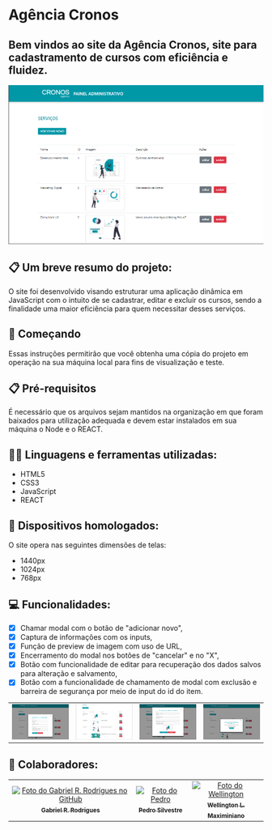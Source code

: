 # Agência Cronos

<h2>Bem vindos ao site da Agência Cronos, site para cadastramento de cursos com eficiência e fluidez. <a target="_blank"></a> </h2> 
<img src="public/imagens/principal.jpg" width="800px">

## 📋 Um breve resumo do projeto:

O site foi desenvolvido visando estruturar uma aplicação dinâmica em JavaScript com o intuito de se cadastrar, editar e excluir os cursos, sendo a finalidade uma maior eficiência para quem necessitar desses serviços.

## 🚀 Começando

Essas instruções permitirão que você obtenha uma cópia do projeto em operação na sua máquina local para fins de visualização e teste.

## 📋 Pré-requisitos

É necessário que os arquivos sejam mantidos na organização em que foram baixados para utilização adequada e devem estar instalados em sua máquina o Node e o REACT.

## 👨‍💻 Linguagens e ferramentas utilizadas:

- HTML5
- CSS3
- JavaScript
- REACT

## 📲 Dispositivos homologados:

O site opera nas seguintes dimensões de telas:

- 1440px
- 1024px
- 768px

## 💻 Funcionalidades:

- [x] Chamar modal com o botão de "adicionar novo",
- [x] Captura de informações com os inputs,
- [x] Função de preview de imagem com uso de URL,
- [x] Encerramento do modal nos botões de "cancelar" e no "X",
- [x] Botão com funcionalidade de editar para recuperação dos dados salvos para alteração e salvamento,
- [x] Botão com a funcionalidade de chamamento de modal com exclusão e barreira de segurança por meio de input do id do item.

<table>
  <tr>
    <td><img src="public/imagens/adicionar.jpg" width="500px"></td>
    <td><img src="public/imagens/listacursos.jpg" width="500px"></td>
    <td><img src="public/imagens/editar.jpg" width="500px"></td>
    <td><img src="public/imagens/excluir.jpg" width="500px"></td>
  </tr>
</table>

## 🤝 Colaboradores:

<table>
  <tr>
    <td align="center">
      <a href="https://github.com/gabezrodz">
        <img src="https://avatars.githubusercontent.com/u/84934507?s=400&u=2121f2fa27f160de9fc31e854e4353169dfa9f4e&v=4" width="100px;" alt="Foto do Gabriel R. Rodrigues no GitHub"/><br>
        <sub>
          <b>Gabriel R. Rodrigues</b>
        </sub>
      </a>
    </td>
    <td align="center">
      <a href="https://github.com/littate">
        <img src="https://avatars.githubusercontent.com/u/81247345?v=4" width="100px;" alt="Foto do Pedro"/><br>
        <sub>
          <b>Pedro Silvestre</b>
        </sub>
      </a>
    </td>
     <td align="center">
      <a href="https://github.com/WellingtonMax">
        <img src="https://avatars.githubusercontent.com/u/83736385?v=4" width="100px;" alt="Foto do Wellington"/><br>
        <sub>
          <b>Wellington L. Maximiniano</b>
        </sub>
      </a>
    </td>
  </tr>
</table>
